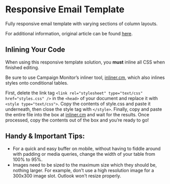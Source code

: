 
# Responsive Email Template

Fully responsive email template with varying sections of column layouts.

For additional information, original article can be found [here](https://webdesign.tutsplus.com/tutorials/creating-a-future-proof-responsive-email-without-media-queries--cms-23919).

## Inlining Your Code

When using this responsive template solution, you **must** inline all CSS when finished editing.

Be sure to use Campaign Monitor’s inliner tool, [inliner.cm](http://inliner.cm), which also inlines styles onto conditional tables.

First, delete the link tag `<link rel="stylesheet" type="text/css" href="styles.css" />` in the `<head>` of your document and replace it with `<style type="text/css">`. Copy the contents of style.css and paste it underneath, then close the style tag with `</style>`. Finally, copy and paste the entire file into the box at [inliner.cm](http://inliner.cm) and wait for the results. Once processed, copy the contents out of the box and you’re ready to go!

## Handy & Important Tips: 

 - For a quick and easy buffer on mobile, without having to fiddle
   around with padding or media queries, change the width of your table
   from 100% to 95%.
 - Images need to be sized to the maximum size which they should be, nothing larger. For example, don't use a high resolution image for a 300x300 image slot. Outlook won't resize properly.
